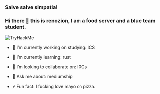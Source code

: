 ### Salve salve simpatia! 
### Hi there 👋 this is renozion, I am a food server and a blue team student.


<img src="https://tryhackme-badges.s3.amazonaws.com/renozion.png" alt="TryHackMe">


- 🔭 I’m currently working on studying: ICS
- 🌱 I’m currently learning: rust
- 👯 I’m looking to collaborate on:  IOCs 

- 💬 Ask me about: mediumship
- ⚡ Fun fact: I fucking love mayo on pizza.

